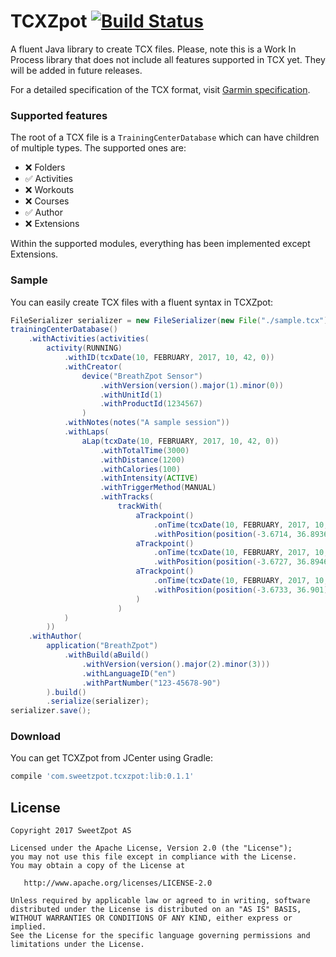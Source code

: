 # TCXZpot [![Build Status](https://travis-ci.org/SweetzpotAS/TCXZpot-Java.svg?branch=master)](https://travis-ci.org/SweetzpotAS/TCXZpot-Java)

A fluent Java library to create TCX files. Please, note this is a Work In Process library that does not include all features supported in TCX yet. They will be added in future releases.

For a detailed specification of the TCX format, visit [Garmin specification](http://www8.garmin.com/xmlschemas/TrainingCenterDatabasev2.xsd).

### Supported features

The root of a TCX file is a `TrainingCenterDatabase` which can have children of multiple types. The supported ones are:

- ❌ Folders
- ✅ Activities
- ❌ Workouts
- ❌ Courses
- ✅ Author
- ❌ Extensions

Within the supported modules, everything has been implemented except Extensions.

### Sample

You can easily create TCX files with a fluent syntax in TCXZpot:

``` java
FileSerializer serializer = new FileSerializer(new File("./sample.tcx"));
trainingCenterDatabase()
    .withActivities(activities(
        activity(RUNNING)
            .withID(tcxDate(10, FEBRUARY, 2017, 10, 42, 0))
            .withCreator(
                device("BreathZpot Sensor")
                    .withVersion(version().major(1).minor(0))
                    .withUnitId(1)
                    .withProductId(1234567)
                )
            .withNotes(notes("A sample session"))
            .withLaps(
                aLap(tcxDate(10, FEBRUARY, 2017, 10, 42, 0))
                    .withTotalTime(3000)
                    .withDistance(1200)
                    .withCalories(100)
                    .withIntensity(ACTIVE)
                    .withTriggerMethod(MANUAL)
                    .withTracks(
                        trackWith(
                            aTrackpoint()
                                .onTime(tcxDate(10, FEBRUARY, 2017, 10, 42, 15))
                                .withPosition(position(-3.6714, 36.8936)),
                            aTrackpoint()
                                .onTime(tcxDate(10, FEBRUARY, 2017, 10, 42, 43))
                                .withPosition(position(-3.6727, 36.8946)),
                            aTrackpoint()
                                .onTime(tcxDate(10, FEBRUARY, 2017, 10, 43, 20))
                                .withPosition(position(-3.6733, 36.901))
                            )
                        )
            )
        ))
    .withAuthor(
        application("BreathZpot")
            .withBuild(aBuild()
                .withVersion(version().major(2).minor(3)))
                .withLanguageID("en")
                .withPartNumber("123-45678-90")
        ).build()
        .serialize(serializer);
serializer.save();
```

### Download

You can get TCXZpot from JCenter using Gradle:

``` groovy
compile 'com.sweetzpot.tcxzpot:lib:0.1.1'
```


## License

    Copyright 2017 SweetZpot AS

    Licensed under the Apache License, Version 2.0 (the "License");
    you may not use this file except in compliance with the License.
    You may obtain a copy of the License at

       http://www.apache.org/licenses/LICENSE-2.0

    Unless required by applicable law or agreed to in writing, software
    distributed under the License is distributed on an "AS IS" BASIS,
    WITHOUT WARRANTIES OR CONDITIONS OF ANY KIND, either express or implied.
    See the License for the specific language governing permissions and
    limitations under the License.
